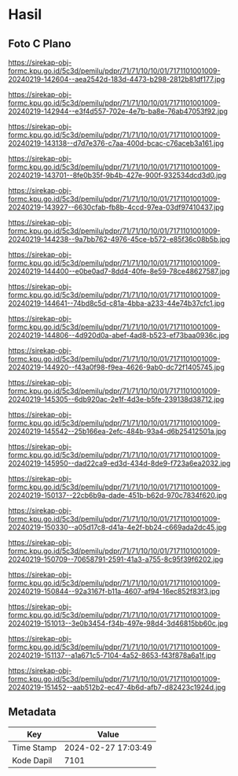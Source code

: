 # Hasil

## Foto C Plano

https://sirekap-obj-formc.kpu.go.id/5c3d/pemilu/pdpr/71/71/10/10/01/7171101001009-20240219-142604--aea2542d-183d-4473-b298-2812b81df177.jpg

https://sirekap-obj-formc.kpu.go.id/5c3d/pemilu/pdpr/71/71/10/10/01/7171101001009-20240219-142944--e3f4d557-702e-4e7b-ba8e-76ab47053f92.jpg

https://sirekap-obj-formc.kpu.go.id/5c3d/pemilu/pdpr/71/71/10/10/01/7171101001009-20240219-143138--d7d7e376-c7aa-400d-bcac-c76aceb3a161.jpg

https://sirekap-obj-formc.kpu.go.id/5c3d/pemilu/pdpr/71/71/10/10/01/7171101001009-20240219-143701--8fe0b35f-9b4b-427e-900f-932534dcd3d0.jpg

https://sirekap-obj-formc.kpu.go.id/5c3d/pemilu/pdpr/71/71/10/10/01/7171101001009-20240219-143927--6630cfab-fb8b-4ccd-97ea-03df97410437.jpg

https://sirekap-obj-formc.kpu.go.id/5c3d/pemilu/pdpr/71/71/10/10/01/7171101001009-20240219-144238--9a7bb762-4976-45ce-b572-e85f36c08b5b.jpg

https://sirekap-obj-formc.kpu.go.id/5c3d/pemilu/pdpr/71/71/10/10/01/7171101001009-20240219-144400--e0be0ad7-8dd4-40fe-8e59-78ce48627587.jpg

https://sirekap-obj-formc.kpu.go.id/5c3d/pemilu/pdpr/71/71/10/10/01/7171101001009-20240219-144641--74bd8c5d-c81a-4bba-a233-44e74b37cfc1.jpg

https://sirekap-obj-formc.kpu.go.id/5c3d/pemilu/pdpr/71/71/10/10/01/7171101001009-20240219-144806--4d920d0a-abef-4ad8-b523-ef73baa0936c.jpg

https://sirekap-obj-formc.kpu.go.id/5c3d/pemilu/pdpr/71/71/10/10/01/7171101001009-20240219-144920--f43a0f98-f9ea-4626-9ab0-dc72f1405745.jpg

https://sirekap-obj-formc.kpu.go.id/5c3d/pemilu/pdpr/71/71/10/10/01/7171101001009-20240219-145305--6db920ac-2e1f-4d3e-b5fe-239138d38712.jpg

https://sirekap-obj-formc.kpu.go.id/5c3d/pemilu/pdpr/71/71/10/10/01/7171101001009-20240219-145542--25b166ea-2efc-484b-93a4-d6b25412501a.jpg

https://sirekap-obj-formc.kpu.go.id/5c3d/pemilu/pdpr/71/71/10/10/01/7171101001009-20240219-145950--dad22ca9-ed3d-434d-8de9-f723a6ea2032.jpg

https://sirekap-obj-formc.kpu.go.id/5c3d/pemilu/pdpr/71/71/10/10/01/7171101001009-20240219-150137--22cb6b9a-dade-451b-b62d-970c7834f620.jpg

https://sirekap-obj-formc.kpu.go.id/5c3d/pemilu/pdpr/71/71/10/10/01/7171101001009-20240219-150330--a05d17c8-d41a-4e2f-bb24-c669ada2dc45.jpg

https://sirekap-obj-formc.kpu.go.id/5c3d/pemilu/pdpr/71/71/10/10/01/7171101001009-20240219-150709--70658791-2591-41a3-a755-8c95f39f6202.jpg

https://sirekap-obj-formc.kpu.go.id/5c3d/pemilu/pdpr/71/71/10/10/01/7171101001009-20240219-150844--92a3167f-b11a-4607-af94-16ec852f83f3.jpg

https://sirekap-obj-formc.kpu.go.id/5c3d/pemilu/pdpr/71/71/10/10/01/7171101001009-20240219-151013--3e0b3454-f34b-497e-98d4-3d46815bb60c.jpg

https://sirekap-obj-formc.kpu.go.id/5c3d/pemilu/pdpr/71/71/10/10/01/7171101001009-20240219-151137--a1a671c5-7104-4a52-8653-f43f878a6a1f.jpg

https://sirekap-obj-formc.kpu.go.id/5c3d/pemilu/pdpr/71/71/10/10/01/7171101001009-20240219-151452--aab512b2-ec47-4b6d-afb7-d82423c1924d.jpg


## Metadata

| Key        | Value               |
| ---------- | ------------------- |
| Time Stamp | 2024-02-27 17:03:49 |
| Kode Dapil | 7101                |



